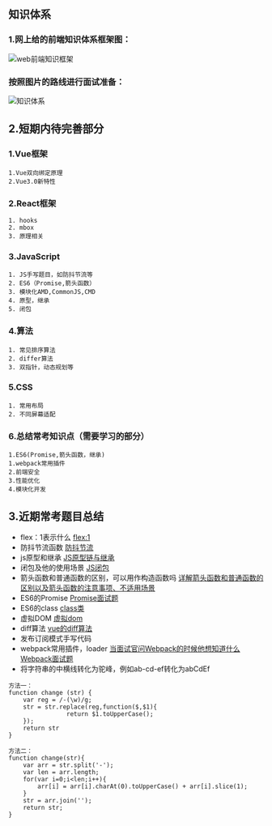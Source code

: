 <!--
 * @Author: your name
 * @Date: 2021-08-12 19:48:49
 * @LastEditTime: 2021-08-12 21:24:54
 * @LastEditors: Please set LastEditors
 * @Description: In User Settings Edit
 * @FilePath: /Document/docs/前端面试准备/概览.md
-->
## 知识体系
### 1.网上给的前端知识体系框架图：
![web前端知识框架](/web前端知识框架.image)
### 按照图片的路线进行面试准备：
![知识体系](/knowledge-hierarchy.png)

## 2.短期内待完善部分
### 1.Vue框架
	1.Vue双向绑定原理
	2.Vue3.0新特性
### 2.React框架
	1. hooks
	2. mbox
	3. 原理相关
### 3.JavaScript
	1. JS手写题目，如防抖节流等
	2. ES6（Promise,箭头函数）
	3. 模块化AMD,CommonJS,CMD
	4. 原型，继承
	5. 闭包

### 4.算法
	1. 常见排序算法
	2. differ算法
	3. 双指针，动态规划等
### 5.CSS
	1. 常用布局
	2. 不同屏幕适配

### 6.总结常考知识点（需要学习的部分）
	1.ES6(Promise,箭头函数，继承)
	1.webpack常用插件
	2.前端安全
	3.性能优化
	4.模块化开发

## 3.近期常考题目总结
- flex：1表示什么
[flex:1](https://www.cnblogs.com/LangZ-/p/12703858.html)
- 防抖节流函数
[防抖节流](https://juejin.cn/post/6844903669389885453)
- js原型和继承
[JS原型链与继承](https://juejin.cn/post/6844903475021627400)
- 闭包及他的使用场景
[JS闭包](https://juejin.cn/post/6844903858636849159)
- 箭头函数和普通函数的区别，可以用作构造函数吗
[详解箭头函数和普通函数的区别以及箭头函数的注意事项、不适用场景](https://juejin.cn/post/6844903801799835655)
- ES6的Promise
[Promise面试题](https://juejin.cn/post/6844904077537574919)
- ES6的class
[class类](https://es6.ruanyifeng.com/#docs/class)
- 虚拟DOM
[虚拟dom](https://juejin.cn/post/6844903806132568072)
- diff算法
[vue的diff算法](https://juejin.cn/post/6844903607913938951)
- 发布订阅模式手写代码
- webpack常用插件，loader
[当面试官问Webpack的时候他想知道什么](https://juejin.cn/post/6943468761575849992)
[Webpack面试题](https://juejin.cn/post/6844904094281236487)
- 将字符串的中横线转化为驼峰，例如ab-cd-ef转化为abCdEf
```
方法一：
function change (str) {
	var reg = /-(\w)/g;
	str = str.replace(reg,function($,$1){
				return $1.toUpperCase();
	}); 
	return str
}

方法二：
function change(str){
	var arr = str.split('-');
	var len = arr.length;
	for(var i=0;i<len;i++){
		arr[i] = arr[i].charAt(0).toUpperCase() + arr[i].slice(1);
	}
	str = arr.join('');
	return str;
}
```


